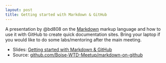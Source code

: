 ```yaml
---
layout: post
title: Getting started with Markdown & GitHub
---
```


A presentation by @bd808 on the
[Markdown](https://daringfireball.net/projects/markdown/syntax) markup
language and how to use it with GitHub to create quick documentation sites.
Bring your laptop if you would like to do some labs/mentoring after the main
meeting.

* Slides: [Getting started with Markdown & GitHub](/markdown-on-github/)
* Source: [github.com/Boise-WTD-Meetup/markdown-on-github](https://github.com/Boise-WTD-Meetup/markdown-on-github)
